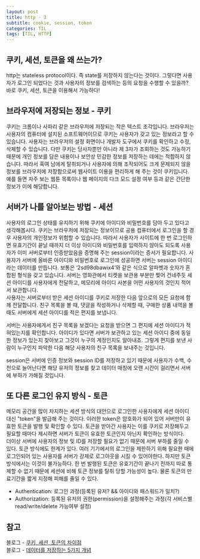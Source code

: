 ```yaml
---
layout: post
title: http - 3
subtitle: cookie, session, token
categories: TIL
tags: [TIL, HTTP]
---
```


## 쿠키, 세션, 토큰을 왜 쓰는가?

http는 stateless protocol이다. 즉 state를 저장하지 않는다는 것이다. 그렇다면 사용자가 로그인 되었다는 것과 사용자의 정보를 검색하는 등의 요청을 수행할 수 있을까? 바로 쿠키, 세션, 토큰을 이용해서 가능하다!

## 브라우저에 저장되는 정보 - 쿠키

쿠키는 크롬이나 사파리 같은 브라우저에 저장되는 작은 텍스트 조각입니다. 브라우저는 사용자의 컴퓨터에 설치된 소프트웨어이므로 쿠키는 사용자가 갖고 있는 정보라고 할 수 있습니다. 사용자는 브라우저의 설정 화면이나 개발자 도구에서 쿠키를 확인하고 수정, 삭제할 수 있습니다. 다만 쿠키는 당사자뿐만 아니라 제 3자가 조회하는 것도 가능하기 때문에 개인 정보를 담은 내용이나 보안상 민감한 정보를 저장하는 데에는 적합하지 않습니다. 따라서 혹여 남에게 탈취되거나 사용자에 의해 조작되어도 크게 문제되지 않을 정보를 브라우저에 저장함으로써 웹사이트 이용을 편리하게 해 주는 것이 쿠키입니다. 예를 들면 자주 보는 웹툰 목록이나 웹 페이지의 다크 모드 설정 여부 등과 같은 간단한 정보가 이에 해당합니다.

## 서버가 나를 알아보는 방법 - 세션

사용자의 로그인 상태를 유지하기 위해 쿠키에 아이디와 비밀번호를 담아 두고 있다고 생각해봅시다. 쿠키는 브라우저에 저장되는 정보이므로 공용 컴퓨터에서 로그인을 할 경우 사용자의 개인정보가 위험할 수 있습니다.
따라서 사용자가 사이트에 한 번 로그인하면 유효기간이 끝날 때까지 더 이상 아이디와 비밀번호를 입력하지 않아도 되도록 사용자가 이미 서버로부터 인증받았음을 증명해 주는 session이라는 증서가 필요합니다. 사용자가 서버에 올바른 아이디와 비밀번호로 로그인에 성공하면 서버는 session 아이디라는 데이터를 만듭니다. 보통은 ‘2sd98dbawix4’와 같은 식으로 알파벳과 숫자가 혼합된 형식을 갖고 있습니다. 서버는 영화관에서 티켓을 보관용 부분만 찢어 건네주듯 세션 아이디를 사용자에게 전달하고, 메모리에 아이디 사본을 어떤 사용자의 것인지 적어서 보관합니다.  
사용자는 서버로부터 받은 세션 아이디를 쿠키로 저장한 다음 앞으로의 모든 요청에 함께 전달합니다. 친구 목록을 볼 때, 댓글을 작성하거나 삭제할 때, 구매한 상품 내역을 볼 때도 서버에게 세션 아이디를 적은 편지를 보냅니다.

서버는 사용자에게서 친구 목록을 보겠다는 요청을 받으면 그 편지에 세션 아이디가 적혀있는지를 확인합니다. 아이디가 있다면 서버가 보관하고 있는 세션 아이디 중에 동일한 정보가 있는지 찾아보고 그것이 누구의 계정인지도 알아내죠. 그렇게 편지를 보낸 사람이 누구인지 파악한 다음 해당 사용자의 친구 목록을 보내주는 것입니다.

session은 서버에 인증 정보와 session ID를 저장하고 있기 때문에 사용자가 수백, 수천으로 늘어난다면 해당 유저의 정보를 찾고 데이터 매칭에 오랜 시간이 걸리면서 서버에 부하가 가해질 것입니다.

## 또 다른 로그인 유지 방식 - 토큰

메모리 공간을 많이 차지하는 세션 방식의 대안으로 로그인한 사용자에게 세션 아이디 대신 "token"을 발급해 주는 것이다. 이러한 token은 암호화가 되어 있어 서버만이 유효한 토큰을 발행 및 확인할 수 있다. 토큰을 받아간 사용자는 이를 쿠키로 저장해두고 필요할 때마다 제시하면 서버가 토큰이 유효한 토큰인지 아닌지 확인하는 방식이다.  
더이상 서버에 사용자의 정보 및 ID를 저장할 필요가 없기 때문에 서버 부하를 줄일 수 있다. 토큰 방식에도 한계가 있다. 여러 기기에서의 로그인을 제한하기 위해 필요한 때에 로그인되어 있는 사용자를 서버가 강제로 로그아웃을 시킬 수 있어야한다. 하지만 토큰 방식에서는 이것이 불가능하다. 한 번 발행된 토큰은 유효기간이 끝나기 전까지 따로 통제할 수 없기 때문에 세션에 비해 토큰 정보를 탈취 당할 가능성이 높다. 물론 토큰의 만료기간을 짧게 지정해 피해를 줄일 수 있다.

- Authentication: 로그인 과정(등록된 유저? && 아이디와 패스워드가 일치?)
- Authorization: 등록된 유저의 권한(permission)을 설정해주는 과정(각 서비스별 read/write/delete 가능여부 설정)

## 참고

블로그 - <a href="https://velog.io/@jung5318/%EC%BF%A0%ED%82%A4-%EC%84%B8%EC%85%98-%ED%86%A0%ED%81%B0%EC%9D%98-%EC%B0%A8%EC%9D%B4%EC%A0%90">쿠키, 세션, 토큰의 차이점</a>  
블로그 - <a href="https://hongong.hanbit.co.kr/%EC%99%84%EB%B2%BD-%EC%A0%95%EB%A6%AC-%EC%BF%A0%ED%82%A4-%EC%84%B8%EC%85%98-%ED%86%A0%ED%81%B0-%EC%BA%90%EC%8B%9C-%EA%B7%B8%EB%A6%AC%EA%B3%A0-cdn/">데이터를 저장하는 5가지 개념</a>
